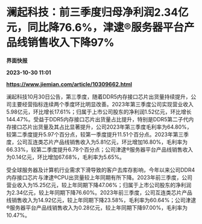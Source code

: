 # 澜起科技：前三季度归母净利润2.34亿元，同比降76.6%，津逮®服务器平台产品线销售收入下降97%
**界面快报**

**2023-10-30 11:01**

**https://www.jiemian.com/article/10309662.html**

澜起科技10月30日公告，第三季度，随着DDR5内存接口芯片出货量持续提升，公司主要经营指标连续两个季度环比明显改善。2023年第三季度公司实现营业收入5.98亿元，环比增长17.61%；归属于上市公司股东的净利润1.52亿元，环比增长144.47%。受益于DDR5内存接口芯片出货量占比提升，特别是DDR5第二子代内存接口芯片出货量及其占比显著提升，公司2023年第三季度毛利率为64.80%，较第二季度提升5.97个百分点，较第一季度提升11.51个百分点。2023年第三季度，公司互连类芯片产品线销售收入为5.81亿元，环比增加16.80%，毛利率为66.33%，较第二季度提升6.78个百分点；公司津逮®服务器平台产品线销售收入为0.14亿元，环比增加67.68%，毛利率为5.65%。

受全球服务器及计算机行业需求下滑导致的客户去库存影响，今年以来公司DDR4内存接口芯片与津逮®CPU出货量较上年同期有所下降。2023年前三季度，公司营业收入为15.25亿元，较上年同期下降47.06%；归属于上市公司股东的净利润为2.34亿元，较上年同期下降76.60%。2023年前三季度，公司互连类芯片产品线销售收入为14.92亿元，较上年同期下降23.58%，毛利率为60.64%；公司津逮®服务器平台产品线销售收入为0.28亿元，较上年同期下降97.00%，毛利率为10.47%。